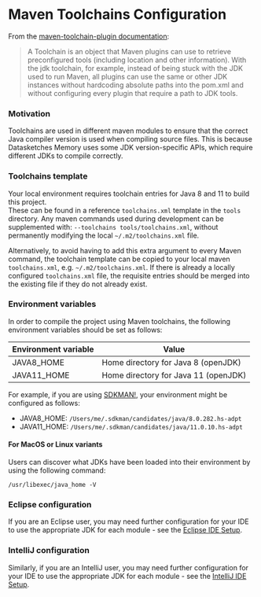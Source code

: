 <!--
    Licensed to the Apache Software Foundation (ASF) under one
    or more contributor license agreements.  See the NOTICE file
    distributed with this work for additional information
    regarding copyright ownership.  The ASF licenses this file
    to you under the Apache License, Version 2.0 (the
    "License"); you may not use this file except in compliance
    with the License.  You may obtain a copy of the License at

      http://www.apache.org/licenses/LICENSE-2.0

    Unless required by applicable law or agreed to in writing,
    software distributed under the License is distributed on an
    "AS IS" BASIS, WITHOUT WARRANTIES OR CONDITIONS OF ANY
    KIND, either express or implied.  See the License for the
    specific language governing permissions and limitations
    under the License.
-->

# Maven Toolchains Configuration

From the [maven-toolchain-plugin documentation](https://maven.apache.org/plugins/maven-toolchains-plugin/usage.html):

> A Toolchain is an object that Maven plugins can use to retrieve preconfigured tools 
> (including location and other information).
> With the jdk toolchain, for example, instead of being stuck with the JDK used to run Maven,
> all plugins can use the same or other JDK instances without hardcoding absolute paths 
> into the pom.xml and without configuring every plugin that require a path to JDK tools.  


### Motivation

Toolchains are used in different maven modules to ensure that the correct Java compiler version 
is used when compiling source files.  This is because Datasketches Memory uses some JDK 
version-specific APIs, which require different JDKs to compile correctly.

### Toolchains template

Your local environment requires toolchain entries for Java 8 and 11 to build this project.  
These can be found in a reference `toolchains.xml` template in the `tools` directory.
Any maven commands used during development can be supplemented with: 
`--toolchains tools/toolchains.xml`, without permanently modifying the local 
`~/.m2/toolchains.xml` file.

Alternatively, to avoid having to add this extra argument to every Maven command, 
the toolchain template can be copied to your local maven `toolchains.xml`, 
e.g. `~/.m2/toolchains.xml`.  If there is already a locally configured `toolchains.xml` file, 
the requisite entries should be merged into the existing file if they do not already exist.

### Environment variables

In order to compile the project using Maven toolchains, the following environment variables should be set as follows:

| Environment variable              | Value                                 |
| --------------------------------- | ------------------------------------- |
| JAVA8_HOME                        |  Home directory for Java 8 (openJDK)  |
| JAVA11_HOME                       |  Home directory for Java 11 (openJDK) |

For example, if you are using [SDKMAN!](https://sdkman.io/), your environment 
might be configured as follows:

- JAVA8_HOME: `/Users/me/.sdkman/candidates/java/8.0.282.hs-adpt`
- JAVA11_HOME: `/Users/me/.sdkman/candidates/java/11.0.10.hs-adpt`

#### For MacOS or Linux variants
Users can discover what JDKs have been loaded into their environment by using the following 
command:

    /usr/libexec/java_home -V

### Eclipse configuration

If you are an Eclipse user, you may need further configuration for your IDE to use the 
appropriate JDK for each module - see the [Eclipse IDE Setup](eclipse.md).

### IntelliJ configuration

Similarly, if you are an IntelliJ user, you may need further configuration for your IDE to use the 
appropriate JDK for each module - see the [IntelliJ IDE Setup](intellij.md).
